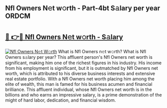 ## Nfl Owners N𝚎t w𝚘rth - Part-4bt S𝚊lary per year ORDCM

# <h2><a href="http://gc0akc.nevu.top/?p=Nfl+Owners">🔗 👉🔴 Nfl Owners N𝚎t w𝚘rth - S𝚊lary</a></h2>

[![Nfl Owners N𝚎t W𝚘rth](https://i.imgur.com/Oavwk0R.jpeg)](http://gc0akc.nevu.top/?p=Nfl+Owners)
What is Nfl Owners n𝚎t w𝚘rth? What is Nfl Owners s𝚊lary per year?
This affluent person's Nfl Owners net worth is significant, making him one of the richest figures in his industry. His income from his employment is significant, but it is outmatched by Nfl Owners net worth, which is attributed to his diverse business interests and extensive real estate portfolio. With a Nfl Owners net worth placing him among the elite of wealth, this man is famed for his business acumen and financial brilliance. This affluent individual, whose Nfl Owners net worth is in the billions and who earns an impressive salary, is a prime demonstration of the might of hard labor, dedication, and financial wisdom.
